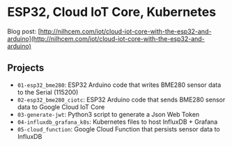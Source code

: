 # ESP32, Cloud IoT Core, Kubernetes

Blog post: [http://nilhcem.com/iot/cloud-iot-core-with-the-esp32-and-arduino](http://nilhcem.com/iot/cloud-iot-core-with-the-esp32-and-arduino)

## Projects

- `01-esp32_bme280`: ESP32 Arduino code that writes BME280 sensor data to the Serial (115200)
- `02-esp32_bme280_ciotc`: ESP32 Arduino code that sends BME280 sensor data to Google Cloud IoT Core
- `03-generate-jwt`: Python3 script to generate a Json Web Token
- `04-influxdb_grafana_k8s`: Kubernetes files to host InfluxDB + Grafana
- `05-cloud_function`: Google Cloud Function that persists sensor data to InfluxDB
